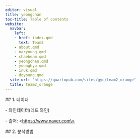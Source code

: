 ```yaml
---
editor: visual
title: yeongchan
toc-title: Table of contents
website:
  navbar:
    left:
    - href: index.qmd
      text: Team2
    - about.qmd
    - naryoung.qmd
    - chaebeam.qmd
    - yeongchan.qmd
    - younghyo.qmd
    - inuk.qmd
    - doyoung.qmd
  site-url: "https://quartopub.com/sites/gyc/team2_orange"
  title: team2_orange
---
```


\## 1. 데이터

\- 와인데이터(레드 와인)

\- 출처: \<https://www.naver.com\>

\## 2. 분석방법
